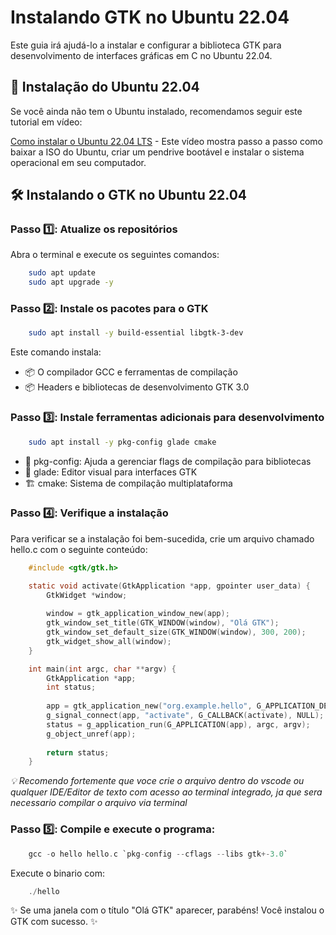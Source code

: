 # Instalando GTK no Ubuntu 22.04

Este guia irá ajudá-lo a instalar e configurar a biblioteca GTK para desenvolvimento de interfaces gráficas em C no Ubuntu 22.04.

## 🐧 Instalação do Ubuntu 22.04

Se você ainda não tem o Ubuntu instalado, recomendamos seguir este tutorial em vídeo:

[Como instalar o Ubuntu 22.04 LTS](https://www.youtube.com/watch?v=zKBNc5LWLbQ) - Este vídeo mostra passo a passo como baixar a ISO do Ubuntu, criar um pendrive bootável e instalar o sistema operacional em seu computador.

## 🛠️ Instalando o GTK no Ubuntu 22.04

### Passo 1️⃣: Atualize os repositórios

Abra o terminal e execute os seguintes comandos:

```bash
    sudo apt update
    sudo apt upgrade -y
```

### Passo 2️⃣: Instale os pacotes para o GTK

```bash
    sudo apt install -y build-essential libgtk-3-dev
```

Este comando instala:

- 📦 O compilador GCC e ferramentas de compilação
- 📦 Headers e bibliotecas de desenvolvimento GTK 3.0

### Passo 3️⃣: Instale ferramentas adicionais para desenvolvimento

```bash
    sudo apt install -y pkg-config glade cmake
```

- 🔧 pkg-config: Ajuda a gerenciar flags de compilação para bibliotecas
- 🎨 glade: Editor visual para interfaces GTK
- 🏗️ cmake: Sistema de compilação multiplataforma

### Passo 4️⃣: Verifique a instalação

Para verificar se a instalação foi bem-sucedida, crie um arquivo chamado hello.c com o seguinte conteúdo:

```c
    #include <gtk/gtk.h>

    static void activate(GtkApplication *app, gpointer user_data) {
        GtkWidget *window;
        
        window = gtk_application_window_new(app);
        gtk_window_set_title(GTK_WINDOW(window), "Olá GTK");
        gtk_window_set_default_size(GTK_WINDOW(window), 300, 200);
        gtk_widget_show_all(window);
    }

    int main(int argc, char **argv) {
        GtkApplication *app;
        int status;
        
        app = gtk_application_new("org.example.hello", G_APPLICATION_DEFAULT_FLAGS);
        g_signal_connect(app, "activate", G_CALLBACK(activate), NULL);
        status = g_application_run(G_APPLICATION(app), argc, argv);
        g_object_unref(app);
        
        return status;
    }
```

*💡 Recomendo fortemente que voce crie o arquivo dentro do vscode ou qualquer IDE/Editor de texto com acesso ao terminal integrado, ja que sera necessario compilar o arquivo via terminal*

### Passo 5️⃣: Compile e execute o programa:

```c
    gcc -o hello hello.c `pkg-config --cflags --libs gtk+-3.0`
```

Execute o binario com:

```c
    ./hello
```

✨ Se uma janela com o título "Olá GTK" aparecer, parabéns! Você instalou o GTK com sucesso. ✨
